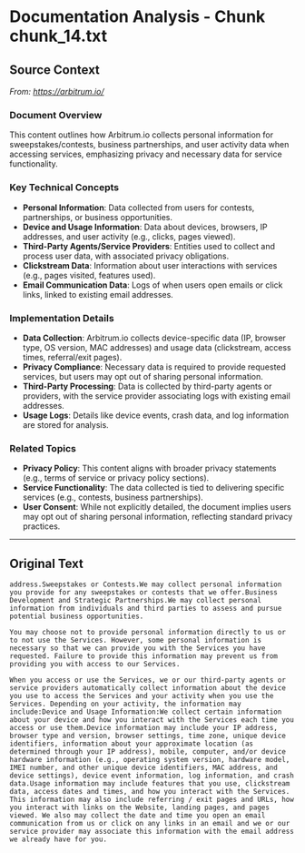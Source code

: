 # Documentation Analysis - Chunk chunk_14.txt

## Source Context
*From: https://arbitrum.io/*

### Document Overview  
This content outlines how Arbitrum.io collects personal information for sweepstakes/contests, business partnerships, and user activity data when accessing services, emphasizing privacy and necessary data for service functionality.  

### Key Technical Concepts  
- **Personal Information**: Data collected from users for contests, partnerships, or business opportunities.  
- **Device and Usage Information**: Data about devices, browsers, IP addresses, and user activity (e.g., clicks, pages viewed).  
- **Third-Party Agents/Service Providers**: Entities used to collect and process user data, with associated privacy obligations.  
- **Clickstream Data**: Information about user interactions with services (e.g., pages visited, features used).  
- **Email Communication Data**: Logs of when users open emails or click links, linked to existing email addresses.  

### Implementation Details  
- **Data Collection**: Arbitrum.io collects device-specific data (IP, browser type, OS version, MAC addresses) and usage data (clickstream, access times, referral/exit pages).  
- **Privacy Compliance**: Necessary data is required to provide requested services, but users may opt out of sharing personal information.  
- **Third-Party Processing**: Data is collected by third-party agents or providers, with the service provider associating logs with existing email addresses.  
- **Usage Logs**: Details like device events, crash data, and log information are stored for analysis.  

### Related Topics  
- **Privacy Policy**: This content aligns with broader privacy statements (e.g., terms of service or privacy policy sections).  
- **Service Functionality**: The data collected is tied to delivering specific services (e.g., contests, business partnerships).  
- **User Consent**: While not explicitly detailed, the document implies users may opt out of sharing personal information, reflecting standard privacy practices.

---

## Original Text
```
address.Sweepstakes or Contests.We may collect personal information you provide for any sweepstakes or contests that we offer.Business Development and Strategic Partnerships.We may collect personal information from individuals and third parties to assess and pursue potential business opportunities.

You may choose not to provide personal information directly to us or to not use the Services. However, some personal information is necessary so that we can provide you with the Services you have requested. Failure to provide this information may prevent us from providing you with access to our Services.

When you access or use the Services, we or our third-party agents or service providers automatically collect information about the device you use to access the Services and your activity when you use the Services. Depending on your activity, the information may include:Device and Usage Information:We collect certain information about your device and how you interact with the Services each time you access or use them.Device information may include your IP address, browser type and version, browser settings, time zone, unique device identifiers, information about your approximate location (as determined through your IP address), mobile, computer, and/or device hardware information (e.g., operating system version, hardware model, IMEI number, and other unique device identifiers, MAC address, and device settings), device event information, log information, and crash data.Usage information may include features that you use, clickstream data, access dates and times, and how you interact with the Services. This information may also include referring / exit pages and URLs, how you interact with links on the Website, landing pages, and pages viewed. We also may collect the date and time you open an email communication from us or click on any links in an email and we or our service provider may associate this information with the email address we already have for you.
```